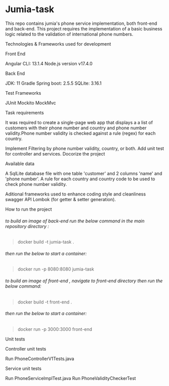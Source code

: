 # Jumia-task

This repo contains jumia's phone service implementation, both front-end and back-end.
This project requires the implementation of a basic business logic related to the validation of international phone numbers.


Technologies & Frameworks used for development

Front End

Angular CLI: 13.1.4
Node.js version v17.4.0

Back End

JDK: 11
Gradle
Spring boot: 2.5.5
SQLite: 3.16.1

Test Frameworks

JUnit
Mockito
MockMvc


Task requirements

It was required to create a single-page web app that displays a a list of customers with their phone number and country and phone number validity.Phone number validity is checked against a rule (regex) for each country.

Implement Filtering by phone number validity, country, or both.
Add unit test for controller and services.
Docorize the project

Available data

A SqlLite database file with one table 'customer' and 2 columns 'name' and 'phone number'.
A rule for each country and country code to be used to check phone number validity.


Aditional frameworks used to enhance coding style and cleanliness
swagger API
Lombok (for getter & setter generation).

How to run the project

###### to build an image of back-end run the below command in the main repository directory :

> docker build  -t jumia-task .

###### then run the below to start a container:

> docker run -p 8080:8080 jumia-task


###### to build an image of front-end , navigate to front-end directory then run the below command:

> docker build -t front-end .

###### then run the below to start a container:

> docker run -p 3000:3000 front-end

Unit tests

Controller unit tests

Run PhoneControllerV1Tests.java

Service unit tests

Run PhoneServiceImplTest.java
Run PhoneValidityCheckerTest

